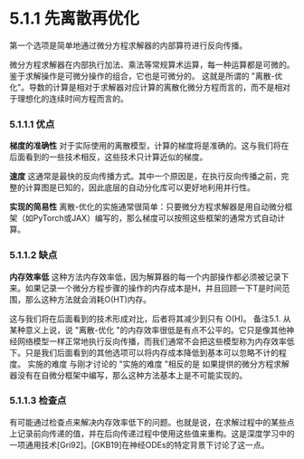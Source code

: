 # 5.1.1 先离散再优化

第一个选项是简单地通过微分方程求解器的内部算符进行反向传播。

微分方程求解器在内部执行加法、乘法等常规算术运算，每一种运算都是可微的。鉴于求解操作是可微分操作的组合，它也是可微分的。 这就是所谓的 "离散-优化"。导数的计算是相对于求解器对应计算的离散化微分方程而言的，而不是相对于理想化的连续时间方程而言的。

### 5.1.1.1 优点

**梯度的准确性**  对于实际使用的离散模型，计算的梯度将是准确的。这与我们将在后面看到的一些技术相反，这些技术只计算近似的梯度。

**速度**  这通常是最快的反向传播方式。其中一个原因是，在执行反向传播之前，完整的计算图是已知的，因此底层的自动分化库可以更好地利用并行性。

**实现的简易性**  离散-优化的实施通常很简单：只要微分方程求解器是用自动微分框架（如PyTorch或JAX）编写的，那么梯度可以按照这些框架的通常方式自动计算。

### 5.1.1.2 缺点

**内存效率低**  这种方法内存效率低，因为解算器的每一个内部操作都必须被记录下来。如果记录一个微分方程步骤的操作的内存成本是H，并且回顾一下T是时间范围，那么这种方法就会消耗O(HT)内存。

这与我们将在后面看到的技术形成对比，后者将其减少到只有 O(H)。 备注5.1. 从某种意义上说，说 "离散-优化 "的内存效率很低是有点不公平的。它只是像其他神经网络模型一样正常地执行反向传播，而我们通常不会把这些模型称为内存效率低下。只是我们后面看到的其他选项可以将内存成本降低到基本可以忽略不计的程度。 实施的难度 与刚才讨论的 "实施的难度 "相反的是 如果提供的微分方程求解器没有在自微分框架中编写，那么这种方法基本上是不可能实现的。

### 5.1.1.3 检查点

有可能通过检查点来解决内存效率低下的问题。也就是说，在求解过程中的某些点上记录前向传递的值，并在后向传递过程中使用这些值来重构。这是深度学习中的一项通用技术\[Gri92]。\[GKB19]在神经ODEs的特定背景下讨论了这一点。
